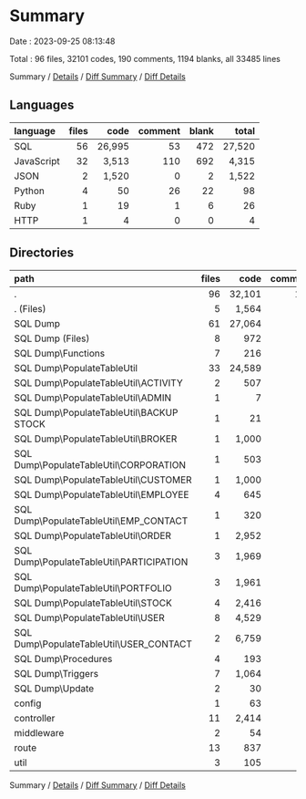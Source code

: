 # Summary

Date : 2023-09-25 08:13:48

Total : 96 files,  32101 codes, 190 comments, 1194 blanks, all 33485 lines

Summary / [Details](details.md) / [Diff Summary](diff.md) / [Diff Details](diff-details.md)

## Languages
| language | files | code | comment | blank | total |
| :--- | ---: | ---: | ---: | ---: | ---: |
| SQL | 56 | 26,995 | 53 | 472 | 27,520 |
| JavaScript | 32 | 3,513 | 110 | 692 | 4,315 |
| JSON | 2 | 1,520 | 0 | 2 | 1,522 |
| Python | 4 | 50 | 26 | 22 | 98 |
| Ruby | 1 | 19 | 1 | 6 | 26 |
| HTTP | 1 | 4 | 0 | 0 | 4 |

## Directories
| path | files | code | comment | blank | total |
| :--- | ---: | ---: | ---: | ---: | ---: |
| . | 96 | 32,101 | 190 | 1,194 | 33,485 |
| . (Files) | 5 | 1,564 | 3 | 18 | 1,585 |
| SQL Dump | 61 | 27,064 | 80 | 500 | 27,644 |
| SQL Dump (Files) | 8 | 972 | 33 | 252 | 1,257 |
| SQL Dump\\Functions | 7 | 216 | 2 | 14 | 232 |
| SQL Dump\\PopulateTableUtil | 33 | 24,589 | 30 | 62 | 24,681 |
| SQL Dump\\PopulateTableUtil\\ACTIVITY | 2 | 507 | 0 | 3 | 510 |
| SQL Dump\\PopulateTableUtil\\ADMIN | 1 | 7 | 0 | 4 | 11 |
| SQL Dump\\PopulateTableUtil\\BACKUP STOCK | 1 | 21 | 0 | 1 | 22 |
| SQL Dump\\PopulateTableUtil\\BROKER | 1 | 1,000 | 0 | 1 | 1,001 |
| SQL Dump\\PopulateTableUtil\\CORPORATION | 1 | 503 | 0 | 0 | 503 |
| SQL Dump\\PopulateTableUtil\\CUSTOMER | 1 | 1,000 | 0 | 1 | 1,001 |
| SQL Dump\\PopulateTableUtil\\EMPLOYEE | 4 | 645 | 3 | 7 | 655 |
| SQL Dump\\PopulateTableUtil\\EMP_CONTACT | 1 | 320 | 0 | 1 | 321 |
| SQL Dump\\PopulateTableUtil\\ORDER | 1 | 2,952 | 0 | 1 | 2,953 |
| SQL Dump\\PopulateTableUtil\\PARTICIPATION | 3 | 1,969 | 8 | 7 | 1,984 |
| SQL Dump\\PopulateTableUtil\\PORTFOLIO | 3 | 1,961 | 8 | 7 | 1,976 |
| SQL Dump\\PopulateTableUtil\\STOCK | 4 | 2,416 | 8 | 10 | 2,434 |
| SQL Dump\\PopulateTableUtil\\USER | 8 | 4,529 | 1 | 13 | 4,543 |
| SQL Dump\\PopulateTableUtil\\USER_CONTACT | 2 | 6,759 | 2 | 6 | 6,767 |
| SQL Dump\\Procedures | 4 | 193 | 7 | 26 | 226 |
| SQL Dump\\Triggers | 7 | 1,064 | 8 | 145 | 1,217 |
| SQL Dump\\Update | 2 | 30 | 0 | 1 | 31 |
| config | 1 | 63 | 3 | 10 | 76 |
| controller | 11 | 2,414 | 27 | 447 | 2,888 |
| middleware | 2 | 54 | 3 | 11 | 68 |
| route | 13 | 837 | 74 | 195 | 1,106 |
| util | 3 | 105 | 0 | 13 | 118 |

Summary / [Details](details.md) / [Diff Summary](diff.md) / [Diff Details](diff-details.md)